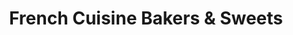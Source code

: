 ---
title: "French Cuisine Bakers & Sweets"
url: /karachi/french-cuisine-bakers-and-sweets/
shop: bakery
---